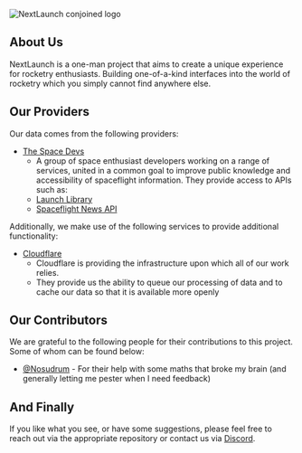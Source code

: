 ![NextLaunch conjoined logo](https://cdn.nextlaunch.org/assets/joint.png)

## About Us
NextLaunch is a one-man project that aims to create a unique experience for rocketry enthusiasts. Building one-of-a-kind interfaces into the world of rocketry which you simply cannot find anywhere else.

## Our Providers
Our data comes from the following providers:

- [The Space Devs](https://thespacedevs.org/)
  - A group of space enthusiast developers working on a range of services, united in a common goal to improve public knowledge and accessibility of spaceflight information. They provide access to APIs such as:
  - [Launch Library](https://thespacedevs.com/llapi)
  - [Spaceflight News API](https://thespacedevs.com/snapi)

Additionally, we make use of the following services to provide additional functionality:

- [Cloudflare](https://www.cloudflare.com/)
  - Cloudflare is providing the infrastructure upon which all of our work relies.
  - They provide us the ability to queue our processing of data and to cache our data so that it is available more openly


## Our Contributors
We are grateful to the following people for their contributions to this project. Some of whom can be found below:

- [@Nosudrum](https://github.com/Nosudrum) - For their help with some maths that broke my brain (and generally letting me pester when I need feedback)


## And Finally
If you like what you see, or have some suggestions, please feel free to reach out via the appropriate repository or contact us via [Discord](https://discord.gg/nextlaunch).